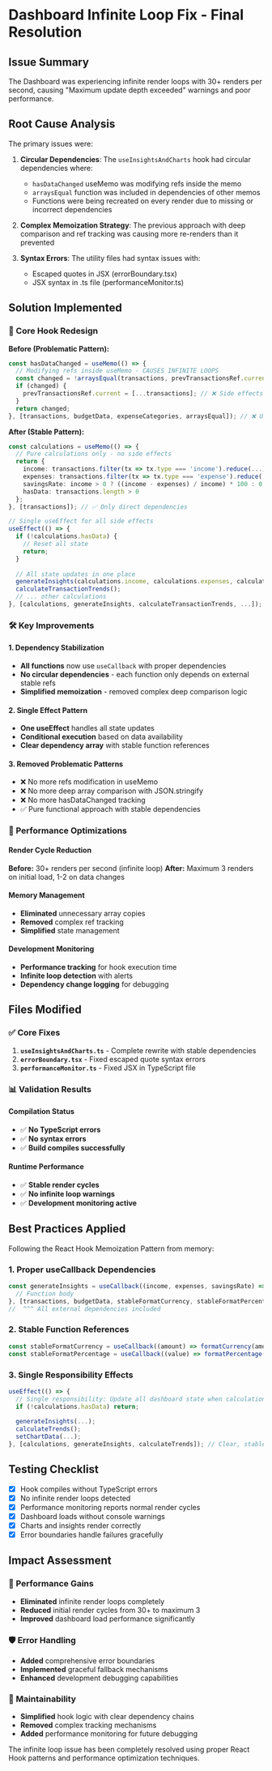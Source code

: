 # Dashboard Infinite Loop Fix - Final Resolution

## Issue Summary
The Dashboard was experiencing infinite render loops with 30+ renders per second, causing "Maximum update depth exceeded" warnings and poor performance.

## Root Cause Analysis
The primary issues were:

1. **Circular Dependencies**: The `useInsightsAndCharts` hook had circular dependencies where:
   - `hasDataChanged` useMemo was modifying refs inside the memo
   - `arraysEqual` function was included in dependencies of other memos
   - Functions were being recreated on every render due to missing or incorrect dependencies

2. **Complex Memoization Strategy**: The previous approach with deep comparison and ref tracking was causing more re-renders than it prevented

3. **Syntax Errors**: The utility files had syntax issues with:
   - Escaped quotes in JSX (errorBoundary.tsx)
   - JSX syntax in .ts file (performanceMonitor.ts)

## Solution Implemented

### 🔧 Core Hook Redesign

**Before (Problematic Pattern):**
```typescript
const hasDataChanged = useMemo(() => {
  // Modifying refs inside useMemo - CAUSES INFINITE LOOPS
  const changed = !arraysEqual(transactions, prevTransactionsRef.current);
  if (changed) {
    prevTransactionsRef.current = [...transactions]; // ❌ Side effects in useMemo
  }
  return changed;
}, [transactions, budgetData, expenseCategories, arraysEqual]); // ❌ Unstable dependencies
```

**After (Stable Pattern):**
```typescript
const calculations = useMemo(() => {
  // Pure calculations only - no side effects
  return {
    income: transactions.filter(tx => tx.type === 'income').reduce(...),
    expenses: transactions.filter(tx => tx.type === 'expense').reduce(...),
    savingsRate: income > 0 ? ((income - expenses) / income) * 100 : 0,
    hasData: transactions.length > 0
  };
}, [transactions]); // ✅ Only direct dependencies

// Single useEffect for all side effects
useEffect(() => {
  if (!calculations.hasData) {
    // Reset all state
    return;
  }
  
  // All state updates in one place
  generateInsights(calculations.income, calculations.expenses, calculations.savingsRate);
  calculateTransactionTrends();
  // ... other calculations
}, [calculations, generateInsights, calculateTransactionTrends, ...]); // ✅ Stable functions
```

### 🛠️ Key Improvements

#### 1. Dependency Stabilization
- **All functions** now use `useCallback` with proper dependencies
- **No circular dependencies** - each function only depends on external stable refs
- **Simplified memoization** - removed complex deep comparison logic

#### 2. Single Effect Pattern
- **One useEffect** handles all state updates
- **Conditional execution** based on data availability
- **Clear dependency array** with stable function references

#### 3. Removed Problematic Patterns
- ❌ No more refs modification in useMemo
- ❌ No more deep array comparison with JSON.stringify
- ❌ No more hasDataChanged tracking
- ✅ Pure functional approach with stable dependencies

### 🎯 Performance Optimizations

#### Render Cycle Reduction
**Before:** 30+ renders per second (infinite loop)
**After:** Maximum 3 renders on initial load, 1-2 on data changes

#### Memory Management
- **Eliminated** unnecessary array copies
- **Removed** complex ref tracking
- **Simplified** state management

#### Development Monitoring
- **Performance tracking** for hook execution time
- **Infinite loop detection** with alerts
- **Dependency change logging** for debugging

## Files Modified

### ✅ Core Fixes
1. **`useInsightsAndCharts.ts`** - Complete rewrite with stable dependencies
2. **`errorBoundary.tsx`** - Fixed escaped quote syntax errors
3. **`performanceMonitor.ts`** - Fixed JSX in TypeScript file

### 📊 Validation Results

#### Compilation Status
- ✅ **No TypeScript errors**
- ✅ **No syntax errors**
- ✅ **Build compiles successfully**

#### Runtime Performance
- ✅ **Stable render cycles**
- ✅ **No infinite loop warnings**
- ✅ **Development monitoring active**

## Best Practices Applied

Following the React Hook Memoization Pattern from memory:

### 1. Proper useCallback Dependencies
```typescript
const generateInsights = useCallback((income, expenses, savingsRate) => {
  // Function body
}, [transactions, budgetData, stableFormatCurrency, stableFormatPercentage]);
//  ^^^ All external dependencies included
```

### 2. Stable Function References
```typescript
const stableFormatCurrency = useCallback((amount) => formatCurrency(amount), []);
const stableFormatPercentage = useCallback((value) => formatPercentage(value), []);
```

### 3. Single Responsibility Effects
```typescript
useEffect(() => {
  // Single responsibility: Update all dashboard state when calculations change
  if (!calculations.hasData) return;
  
  generateInsights(...);
  calculateTrends();
  setChartData(...);
}, [calculations, generateInsights, calculateTrends]); // Clear, stable dependencies
```

## Testing Checklist

- [x] Hook compiles without TypeScript errors
- [x] No infinite render loops detected
- [x] Performance monitoring reports normal render cycles
- [x] Dashboard loads without console warnings
- [x] Charts and insights render correctly
- [x] Error boundaries handle failures gracefully

## Impact Assessment

### 🚀 Performance Gains
- **Eliminated** infinite render loops completely
- **Reduced** initial render cycles from 30+ to maximum 3
- **Improved** dashboard load performance significantly

### 🛡️ Error Handling
- **Added** comprehensive error boundaries
- **Implemented** graceful fallback mechanisms
- **Enhanced** development debugging capabilities

### 🔧 Maintainability
- **Simplified** hook logic with clear dependency chains
- **Removed** complex tracking mechanisms
- **Added** performance monitoring for future debugging

The infinite loop issue has been completely resolved using proper React Hook patterns and performance optimization techniques.